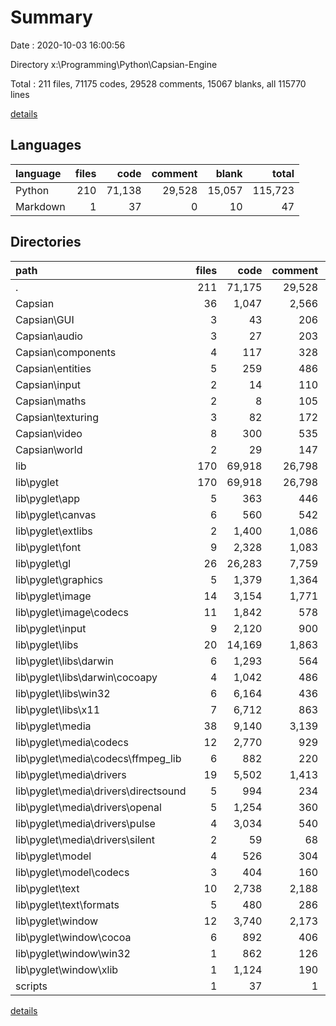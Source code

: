 # Summary

Date : 2020-10-03 16:00:56

Directory x:\Programming\Python\Capsian-Engine

Total : 211 files,  71175 codes, 29528 comments, 15067 blanks, all 115770 lines

[details](details.md)

## Languages
| language | files | code | comment | blank | total |
| :--- | ---: | ---: | ---: | ---: | ---: |
| Python | 210 | 71,138 | 29,528 | 15,057 | 115,723 |
| Markdown | 1 | 37 | 0 | 10 | 47 |

## Directories
| path | files | code | comment | blank | total |
| :--- | ---: | ---: | ---: | ---: | ---: |
| . | 211 | 71,175 | 29,528 | 15,067 | 115,770 |
| Capsian | 36 | 1,047 | 2,566 | 818 | 4,431 |
| Capsian\GUI | 3 | 43 | 206 | 41 | 290 |
| Capsian\audio | 3 | 27 | 203 | 42 | 272 |
| Capsian\components | 4 | 117 | 328 | 105 | 550 |
| Capsian\entities | 5 | 259 | 486 | 206 | 951 |
| Capsian\input | 2 | 14 | 110 | 20 | 144 |
| Capsian\maths | 2 | 8 | 105 | 14 | 127 |
| Capsian\texturing | 3 | 82 | 172 | 52 | 306 |
| Capsian\video | 8 | 300 | 535 | 207 | 1,042 |
| Capsian\world | 2 | 29 | 147 | 39 | 215 |
| lib | 170 | 69,918 | 26,798 | 14,161 | 110,877 |
| lib\pyglet | 170 | 69,918 | 26,798 | 14,161 | 110,877 |
| lib\pyglet\app | 5 | 363 | 446 | 137 | 946 |
| lib\pyglet\canvas | 6 | 560 | 542 | 190 | 1,292 |
| lib\pyglet\extlibs | 2 | 1,400 | 1,086 | 246 | 2,732 |
| lib\pyglet\font | 9 | 2,328 | 1,083 | 637 | 4,048 |
| lib\pyglet\gl | 26 | 26,283 | 7,759 | 4,963 | 39,005 |
| lib\pyglet\graphics | 5 | 1,379 | 1,364 | 411 | 3,154 |
| lib\pyglet\image | 14 | 3,154 | 1,771 | 831 | 5,756 |
| lib\pyglet\image\codecs | 11 | 1,842 | 578 | 485 | 2,905 |
| lib\pyglet\input | 9 | 2,120 | 900 | 583 | 3,603 |
| lib\pyglet\libs | 20 | 14,169 | 1,863 | 1,498 | 17,530 |
| lib\pyglet\libs\darwin | 6 | 1,293 | 564 | 356 | 2,213 |
| lib\pyglet\libs\darwin\cocoapy | 4 | 1,042 | 486 | 348 | 1,876 |
| lib\pyglet\libs\win32 | 6 | 6,164 | 436 | 293 | 6,893 |
| lib\pyglet\libs\x11 | 7 | 6,712 | 863 | 847 | 8,422 |
| lib\pyglet\media | 38 | 9,140 | 3,139 | 2,275 | 14,554 |
| lib\pyglet\media\codecs | 12 | 2,770 | 929 | 680 | 4,379 |
| lib\pyglet\media\codecs\ffmpeg_lib | 6 | 882 | 220 | 131 | 1,233 |
| lib\pyglet\media\drivers | 19 | 5,502 | 1,413 | 1,369 | 8,284 |
| lib\pyglet\media\drivers\directsound | 5 | 994 | 234 | 214 | 1,442 |
| lib\pyglet\media\drivers\openal | 5 | 1,254 | 360 | 328 | 1,942 |
| lib\pyglet\media\drivers\pulse | 4 | 3,034 | 540 | 727 | 4,301 |
| lib\pyglet\media\drivers\silent | 2 | 59 | 68 | 39 | 166 |
| lib\pyglet\model | 4 | 526 | 304 | 175 | 1,005 |
| lib\pyglet\model\codecs | 3 | 404 | 160 | 131 | 695 |
| lib\pyglet\text | 10 | 2,738 | 2,188 | 712 | 5,638 |
| lib\pyglet\text\formats | 5 | 480 | 286 | 89 | 855 |
| lib\pyglet\window | 12 | 3,740 | 2,173 | 922 | 6,835 |
| lib\pyglet\window\cocoa | 6 | 892 | 406 | 242 | 1,540 |
| lib\pyglet\window\win32 | 1 | 862 | 126 | 182 | 1,170 |
| lib\pyglet\window\xlib | 1 | 1,124 | 190 | 245 | 1,559 |
| scripts | 1 | 37 | 1 | 17 | 55 |

[details](details.md)